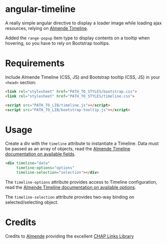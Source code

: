 angular-timeline
==============

A really simple angular directive to display a loader image while loading ajax resources, relying on [Almende Timeline](http://almende.github.io/chap-links-library/timeline.html).

Added the ```range-popup``` item type to display contents on a tooltip when hovering, so you have to rely on Bootstrap tooltips.

Requirements
============

Include Almende Timeline (CSS, JS) and Bootstrap tooltip (CSS, JS) in your `<head>` section:
```html
<link rel="stylesheet" href="PATH_TO_STYLES/bootstrap.css">
<link rel="stylesheet" href="PATH_TO_STYLES/timeline.css">

<script src="PATH_TO_LIB/timeline.js"></script>
<script src="PATH_TO_LIB/bootstrap-tooltip.js"></script>
```

Usage
=====

Create a div with the ```timeline``` attribute to instantiate a Timeline. Data must be passed as an array of objects, read the [Almende Timeline documentation on available fields](http://almende.github.io/chap-links-library/js/timeline/doc/#Data_Format).
```html
<div timeline="data" 
  	 timeline-options="options"
     timeline-selection="selection"></div>
```

The ```timeline-options``` attribute provides access to Timeline configuration, read the [Almende Timeline documentation on available options](http://almende.github.io/chap-links-library/js/timeline/doc/#Configuration_Options).

The ```timeline-selection``` attribute provides two-way binding on selected/selecting object.

Credits
=======

Credits to [Almende](http://almende.com) providing the excellent [CHAP Links Library](http://almende.github.io/chap-links-library/)
